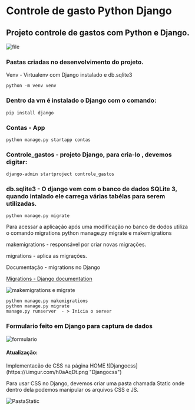 <h1>Controle de gasto Python Django</h1>

<h2>Projeto controle de gastos com Python e Django.</h2>

![file](https://i.imgur.com/SBW6YlN.png "file")

<h3>Pastas criadas no desenvolvimento do projeto. </h3>
Venv - Virtualenv com Django instalado e db.sqlite3 

	python -m venv venv

<h3>Dentro da vm é instalado o Django com o comando:</h3>

	pip install django 

<h3>Contas - App</h3>

	python manage.py startapp contas

<h3>Controle_gastos - projeto Django, para cria-lo , devemos digitar: </h3>

	django-admin startproject controle_gastos


<h3>db.sqlite3 - O django vem com o banco de dados SQLite 3, quando intalado ele carrega várias tabélas para serem utilizadas.</h3>

	python manage.py migrate


Para acessar a aplicação após uma modificação no banco de dodos utiliza o
comando migrations
python manage.py migrate e makemigrations 
	
makemigrations - responsável por criar novas migrações.

migrations - aplica as migrações.

Documentação - migrations no Django 

[Migrations - Django documentation ](http://https://docs.djangoproject.com/en/3.0/topics/migrations/ "Migrations - Django documentation ")


![makemigrations e migrate](https://i.imgur.com/2791IEf.png "makemigrations e migrate")
	
	python manage.py makemigrations
	python manage.py migrate 
	manage.py runserver  - > Inicia o server 

<h3>Formulario feito em Django para captura de dados</h3>

![formulario](https://i.imgur.com/MNzGVyl.png "formulario")

<h4>Atualização:</h4>
	Implementacão de CSS na página HOME
![Djangocss](https://i.imgur.com/h0aAqDt.png "Djangocss")
	
Para usar CSS no Django, devemos criar uma pasta chamada Static onde dentro dela podemos manipular os arquivos CSS e JS.

![PastaStatic](https://i.imgur.com/IVMJ8fF.png "PastaStatic")

